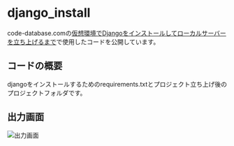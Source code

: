 # django_install
code-database.comの[仮想環境でDjangoをインストールしてローカルサーバーを立ち上げるまで](https://code-database.com/knowledges/93)で使用したコードを公開しています。
## コードの概要
djangoをインストールするためのrequirements.txtとプロジェクト立ち上げ後のプロジェクトフォルダです。
## 出力画面
![出力画面](https://knowledge-blog.s3-ap-northeast-1.amazonaws.com/uploads/file1588342714388%20django%20_install.gif)
